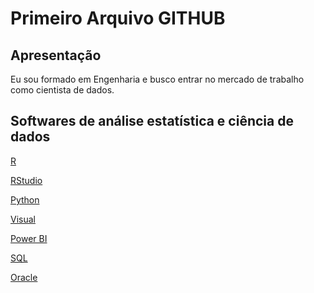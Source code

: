 # Primeiro Arquivo GITHUB
## Apresentação
Eu sou formado em Engenharia e busco entrar no mercado de trabalho como cientista de dados.

## Softwares de análise estatística e ciência de dados

[R](https://www.r-project.org/)
<br />

[RStudio](https://www.rstudio.com/)
<br />

[Python](https://www.python.org/)
<br />

[Visual](https://code.visualstudio.com/)
<br />

[Power BI](https://powerbi.microsoft.com/pt-br/landing/free-account/?&ef_id=Cj0KCQjwvZCZBhCiARIsAPXbajvyxz3o3DFwJk1YjoCIKCHsGGTI50ZaOuPX4kEBTVrCER7Ct9L6U7MaAg6nEALw_wcB:G:s&OCID=AIDcmmk4cy2ahx_SEM_Cj0KCQjwvZCZBhCiARIsAPXbajvyxz3o3DFwJk1YjoCIKCHsGGTI50ZaOuPX4kEBTVrCER7Ct9L6U7MaAg6nEALw_wcB:G:s&gclid=Cj0KCQjwvZCZBhCiARIsAPXbajvyxz3o3DFwJk1YjoCIKCHsGGTI50ZaOuPX4kEBTVrCER7Ct9L6U7MaAg6nEALw_wcB)
<br />


[SQL](https://www.microsoft.com/pt-br/sql-server/sql-server-downloads)
<br />


[Oracle](https://www.oracle.com/br/technical-resources/articles/database.html)


